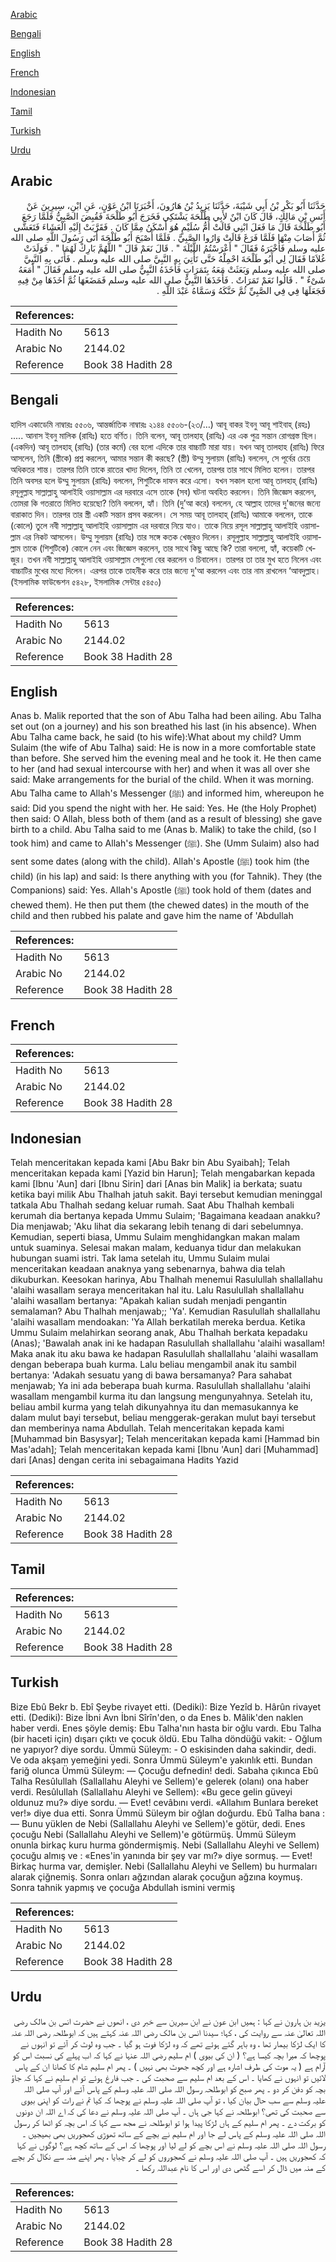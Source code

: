 [Arabic](#arabic)

[Bengali](#bengali)

[English](#english)

[French](#french)

[Indonesian](#indonesian)

[Tamil](#tamil)

[Turkish](#turkish)

[Urdu](#urdu)

## Arabic


<div dir="rtl" lang="ar" style={{fontSize:'larger',backgroundColor:'#f8f9fa',padding:20}}>
حَدَّثَنَا أَبُو بَكْرِ بْنُ أَبِي شَيْبَةَ، حَدَّثَنَا يَزِيدُ بْنُ هَارُونَ، أَخْبَرَنَا ابْنُ عَوْنٍ، عَنِ ابْنِ، سِيرِينَ عَنْ أَنَسِ بْنِ مَالِكٍ، قَالَ كَانَ ابْنٌ لأَبِي طَلْحَةَ يَشْتَكِي فَخَرَجَ أَبُو طَلْحَةَ فَقُبِضَ الصَّبِيُّ فَلَمَّا رَجَعَ أَبُو طَلْحَةَ قَالَ مَا فَعَلَ ابْنِي قَالَتْ أُمُّ سُلَيْمٍ هُوَ أَسْكَنُ مِمَّا كَانَ ‏.‏ فَقَرَّبَتْ إِلَيْهِ الْعَشَاءَ فَتَعَشَّى ثُمَّ أَصَابَ مِنْهَا فَلَمَّا فَرَغَ قَالَتْ وَارُوا الصَّبِيَّ ‏.‏ فَلَمَّا أَصْبَحَ أَبُو طَلْحَةَ أَتَى رَسُولَ اللَّهِ صلى الله عليه وسلم فَأَخْبَرَهُ فَقَالَ ‏"‏ أَعْرَسْتُمُ اللَّيْلَةَ ‏"‏ ‏.‏ قَالَ نَعَمْ قَالَ ‏"‏ اللَّهُمَّ بَارِكْ لَهُمَا ‏"‏ ‏.‏ فَوَلَدَتْ غُلاَمًا فَقَالَ لِي أَبُو طَلْحَةَ احْمِلْهُ حَتَّى تَأْتِيَ بِهِ النَّبِيَّ صلى الله عليه وسلم ‏.‏ فَأَتَى بِهِ النَّبِيَّ صلى الله عليه وسلم وَبَعَثَتْ مَعَهُ بِتَمَرَاتٍ فَأَخَذَهُ النَّبِيُّ صلى الله عليه وسلم فَقَالَ ‏"‏ أَمَعَهُ شَىْءٌ ‏"‏ ‏.‏ قَالُوا نَعَمْ تَمَرَاتٌ ‏.‏ فَأَخَذَهَا النَّبِيُّ صلى الله عليه وسلم فَمَضَغَهَا ثُمَّ أَخَذَهَا مِنْ فِيهِ فَجَعَلَهَا فِي فِي الصَّبِيِّ ثُمَّ حَنَّكَهُ وَسَمَّاهُ عَبْدَ اللَّهِ ‏.‏
</div>
<div style={{backgroundColor:'#f8f9fa',padding:20, marginBottom: 10}}><table> <thead> <tr> <th>References:</th> <th></th> </tr> </thead> <tbody><tr><td>Hadith No</td><td>5613</td></tr><tr><td>Arabic No</td><td>2144.02</td></tr><tr><td>Reference</td><td>Book 38 Hadith 28</td></tr></tbody></table></div>

## Bengali


<div dir="ltr" lang="bn" style={{fontSize:'larger',backgroundColor:'#f8f9fa',padding:20}}>
হাদিস একাডেমি নাম্বারঃ ৫৫০৬, আন্তর্জাতিক নাম্বারঃ ২১৪৪ ৫৫০৬-(২৩/…) আবূ বাকর ইবনু আবূ শাইবাহ্ (রহঃ) ..... আনাস ইবনু মালিক (রাযিঃ) হতে বর্ণিত। তিনি বলেন, আবূ তালহাহ্ (রাযিঃ) এর এক পুত্র সন্তান রোগগ্রস্ত ছিল। (একদিন) আবূ তালহাহ্ (রাযিঃ) (তার কর্মে) বের হলো এদিকে তার বাচ্চাটি মারা যায়। যখন আবূ তালহাহ (রাযিঃ) ফিরে আসলেন, তিনি (স্ত্রীকে) প্রশ্ন করলেন, আমার সন্তান কী করছে? (স্ত্রী) উম্মু সুলায়ম (রাযিঃ) বললেন, সে পূর্বের চেয়ে অধিকতর শান্ত। তারপর তিনি তাকে রাতের খাদ্য দিলেন, তিনি তা খেলেন, তারপর তার সাথে মিলিত হলেন। তারপর তিনি অবসর হলে উম্মু সুলায়ম (রাযিঃ) বললেন, শিশুটিকে দাফন করে এসো। যখন সকাল হলো আবূ তালহাহ্ (রাযিঃ) রসূলুল্লাহ সাল্লাল্লাহু আলাইহি ওয়াসাল্লাম এর দরবারে এসে তাকে (সব) ঘটনা অবহিত করলেন। তিনি জিজ্ঞেস করলেন, তোমরা কি গতরাতে মিলিত হয়েছো? তিনি বললেন, হ্যাঁ। তিনি (দু’আ করে) বললেন, হে আল্লাহ তাদের দু'জনের জন্যে বারাকাত দিন। তারপর তার স্ত্রী একটি সন্তান প্রসব করলেন। সে সময় আবূ তালহাহ্ (রাযিঃ) আমাকে বললেন, তাকে (কোলে) তুলে নবী সাল্লাল্লাহু আলাইহি ওয়াসাল্লাম এর দরবারে নিয়ে যাও। তাকে নিয়ে রসূল সাল্লাল্লাহু আলাইহি ওয়াসাল্লাম এর নিকট আসলেন। উম্মু সুলায়ম (রাযিঃ) তার সঙ্গে কতক খেজুরও দিলেন। রসূলুল্লাহ সাল্লাল্লাহু আলাইহি ওয়াসাল্লাম তাকে (শিশুটিকে) কোলে নেন এবং জিজ্ঞেস করলেন, তার সাথে কিছু আছে কি? তারা বললো, হ্যাঁ, কয়েকটি খেজুর। তখন নবী সাল্লাল্লাহু আলাইহি ওয়াসাল্লাম সেগুলো বের করলেন ও চিবালেন। তারপর তা তার মুখ হতে নিলেন এবং বাচ্চাটির মুখের মধ্যে দিলেন। এরপর তাকে তাহনীক করে তার জন্যে দু'আ করলেন এবং তার নাম রাখলেন ‘আবদুল্লাহ। (ইসলামিক ফাউন্ডেশন ৫৪২৮, ইসলামিক সেন্টার ৫৪৫০)
</div>
<div style={{backgroundColor:'#f8f9fa',padding:20, marginBottom: 10}}><table> <thead> <tr> <th>References:</th> <th></th> </tr> </thead> <tbody><tr><td>Hadith No</td><td>5613</td></tr><tr><td>Arabic No</td><td>2144.02</td></tr><tr><td>Reference</td><td>Book 38 Hadith 28</td></tr></tbody></table></div>

## English


<div dir="ltr" lang="en" style={{fontSize:'larger',backgroundColor:'#f8f9fa',padding:20}}>
Anas b. Malik reported that the son of Abu Talha had been ailing. Abu Talha set out (on a journey) and his son breathed his last (in his absence). When Abu Talha came back, he said (to his wife):What about my child? Umm Sulaim (the wife of Abu Talha) said: He is now in a more comfortable state than before. She served him the evening meal and he took it. He then came to her (and had sexual intercourse with her) and when it was all over she said: Make arrangements for the burial of the child. When it was morning. Abu Talha came to Allah's Messenger (ﷺ) and informed him, whereupon he said: Did you spend the night with her. He said: Yes. He (the Holy Prophet) then said: O Allah, bless both of them (and as a result of blessing) she gave birth to a child. Abu Talha said to me (Anas b. Malik) to take the child, (so I took him) and came to Allah's Messenger (ﷺ). She (Umm Sulaim) also had sent some dates (along with the child). Allah's Apostle (ﷺ) took him (the child) (in his lap) and said: Is there anything with you (for Tahnik). They (the Companions) said: Yes. Allah's Apostle (ﷺ) took hold of them (dates and chewed them). He then put them (the chewed dates) in the mouth of the child and then rubbed his palate and gave him the name of 'Abdullah
</div>
<div style={{backgroundColor:'#f8f9fa',padding:20, marginBottom: 10}}><table> <thead> <tr> <th>References:</th> <th></th> </tr> </thead> <tbody><tr><td>Hadith No</td><td>5613</td></tr><tr><td>Arabic No</td><td>2144.02</td></tr><tr><td>Reference</td><td>Book 38 Hadith 28</td></tr></tbody></table></div>

## French


<div dir="ltr" lang="fr" style={{fontSize:'larger',backgroundColor:'#f8f9fa',padding:20}}>

</div>
<div style={{backgroundColor:'#f8f9fa',padding:20, marginBottom: 10}}><table> <thead> <tr> <th>References:</th> <th></th> </tr> </thead> <tbody><tr><td>Hadith No</td><td>5613</td></tr><tr><td>Arabic No</td><td>2144.02</td></tr><tr><td>Reference</td><td>Book 38 Hadith 28</td></tr></tbody></table></div>

## Indonesian


<div dir="ltr" lang="id" style={{fontSize:'larger',backgroundColor:'#f8f9fa',padding:20}}>
Telah menceritakan kepada kami [Abu Bakr bin Abu Syaibah]; Telah menceritakan kepada kami [Yazid bin Harun]; Telah mengabarkan kepada kami [Ibnu 'Aun] dari [Ibnu Sirin] dari [Anas bin Malik] ia berkata; suatu ketika bayi milik Abu Thalhah jatuh sakit. Bayi tersebut kemudian meninggal tatkala Abu Thalhah sedang keluar rumah. Saat Abu Thalhah kembali kerumah dia bertanya kepada Ummu Sulaim; 'Bagaimana keadaan anakku? Dia menjawab; 'Aku lihat dia sekarang lebih tenang di dari sebelumnya. Kemudian, seperti biasa, Ummu Sulaim menghidangkan makan malam untuk suaminya. Selesai makan malam, keduanya tidur dan melakukan hubungan suami istri. Tak lama setelah itu, Ummu Sulaim mulai menceritakan keadaan anaknya yang sebenarnya, bahwa dia telah dikuburkan. Keesokan harinya, Abu Thalhah menemui Rasulullah shallallahu 'alaihi wasallam seraya menceritakan hal itu. Lalu Rasulullah shallallahu 'alaihi wasallam bertanya: "Apakah kalian sudah menjadi pengantin semalaman? Abu Thalhah menjawab;; 'Ya'. Kemudian Rasulullah shallallahu 'alaihi wasallam mendoakan: 'Ya Allah berkatilah mereka berdua. Ketika Ummu Sulaim melahirkan seorang anak, Abu Thalhah berkata kepadaku (Anas); 'Bawalah anak ini ke hadapan Rasulullah shallallahu 'alaihi wasallam! Maka anak itu aku bawa ke hadapan Rasulullah shallallahu 'alaihi wasallam dengan beberapa buah kurma. Lalu beliau mengambil anak itu sambil bertanya: 'Adakah sesuatu yang di bawa bersamanya? Para sahabat menjawab; Ya ini ada beberapa buah kurma. Rasulullah shallallahu 'alaihi wasallam mengambil kurma itu dan langsung mengunyahnya. Setelah itu, beliau ambil kurma yang telah dikunyahnya itu dan memasukannya ke dalam mulut bayi tersebut, beliau menggerak-gerakan mulut bayi tersebut dan memberinya nama Abdullah. Telah menceritakan kepada kami [Muhammad bin Basysyar]; Telah menceritakan kepada kami [Hammad bin Mas'adah]; Telah menceritakan kepada kami [Ibnu 'Aun] dari [Muhammad] dari [Anas] dengan cerita ini sebagaimana Hadits Yazid
</div>
<div style={{backgroundColor:'#f8f9fa',padding:20, marginBottom: 10}}><table> <thead> <tr> <th>References:</th> <th></th> </tr> </thead> <tbody><tr><td>Hadith No</td><td>5613</td></tr><tr><td>Arabic No</td><td>2144.02</td></tr><tr><td>Reference</td><td>Book 38 Hadith 28</td></tr></tbody></table></div>

## Tamil


<div dir="ltr" lang="ta" style={{fontSize:'larger',backgroundColor:'#f8f9fa',padding:20}}>

</div>
<div style={{backgroundColor:'#f8f9fa',padding:20, marginBottom: 10}}><table> <thead> <tr> <th>References:</th> <th></th> </tr> </thead> <tbody><tr><td>Hadith No</td><td>5613</td></tr><tr><td>Arabic No</td><td>2144.02</td></tr><tr><td>Reference</td><td>Book 38 Hadith 28</td></tr></tbody></table></div>

## Turkish


<div dir="ltr" lang="tr" style={{fontSize:'larger',backgroundColor:'#f8f9fa',padding:20}}>
Bize Ebû Bekr b. Ebî Şeybe rivayet etti. (Dediki): Bize Yezîd b. Hârûn rivayet etti. (Dediki): Bize İbni Avn İbni Sîrîn'den, o da Enes b. Mâlik'den naklen haber verdi. Enes şöyle demiş: Ebu Talha'nın hasta bir oğlu vardı. Ebu Talha (bir haceti için) dışarı çıktı ve çocuk öldü. Ebu Talha döndüğü vakit: - Oğlum ne yapıyor? diye sordu. Ümmü Süleym: - O eskisinden daha sakindir, dedi. Ve oda akşam yemeğini yedi. Sonra Ümmü Süleym'e yakınlık etti. Bundan fariğ olunca Ümmü Süleym: — Çocuğu defnedin! dedi. Sabaha çıkınca Ebû Talha Resûlullah (Sallallahu Aleyhi ve Sellem)'e gelerek (olanı) ona haber verdi. Resûlullah (Sallallahu Aleyhi ve Sellem): «Bu gece gelin güveyi oldunuz mu?» diye sordu. — Evet! cevâbını verdi. «Allahım Bunlara bereket ver!» diye dua etti. Sonra Ümmü Süleym bir oğlan doğurdu. Ebû Talha bana : — Bunu yüklen de Nebi (Sallallahu Aleyhi ve Sellem)'e götür, dedi. Enes çocuğu Nebi (Sallallahu Aleyhi ve Sellem)'e götürmüş. Ümmü Süleym onunla birkaç kuru hurma göndermişmiş. Nebi (Sallallahu Aleyhi ve Sellem) çocuğu almış ve : «Enes'in yanında bir şey var mı?» diye sormuş. — Evet! Birkaç hurma var, demişler. Nebi (Sallallahu Aleyhi ve Sellem) bu hurmaları alarak çiğnemiş. Sonra onları ağzından alarak çocuğun ağzına koymuş. Sonra tahnik yapmış ve çocuğa Abdullah ismini vermiş
</div>
<div style={{backgroundColor:'#f8f9fa',padding:20, marginBottom: 10}}><table> <thead> <tr> <th>References:</th> <th></th> </tr> </thead> <tbody><tr><td>Hadith No</td><td>5613</td></tr><tr><td>Arabic No</td><td>2144.02</td></tr><tr><td>Reference</td><td>Book 38 Hadith 28</td></tr></tbody></table></div>

## Urdu


<div dir="rtl" lang="ur" style={{fontSize:'larger',backgroundColor:'#f8f9fa',padding:20}}>
یزید بن ہارون نے کہا : ہمیں ابن عون نے ابن سیرین سے خبر دی ، انھوں نے حضرت انس بن مالک رضی اللہ تعالیٰ عنہ سے روایت کی ، کہا؛ سیدنا انس بن مالک رضی اللہ عنہ کہتے ہیں کہ ابوطلحہ رضی اللہ عنہ کا ایک لڑکا بیمار تھا ، وہ باہر گئے ہوئے تھے کہ وہ لڑکا فوت ہو گیا ۔ جب وہ لوٹ کر آئے تو انہوں نے پوچھا کہ میرا بچہ کیسا ہے؟ ( ان کی بیوی ) ام سلیم رضی اللہ عنہا نے کہا کہ اب پہلے کی نسبت اس کو آرام ہے ( یہ موت کی طرف اشارہ ہے اور کچھ جھوٹ بھی نہیں ) ۔ پھر ام سلیم شام کا کھانا ان کے پاس لائیں تو انہوں نے کھایا ۔ اس کے بعد ام سلیم سے صحبت کی ۔ جب فارغ ہوئے تو ام سلیم نے کہا کہ جاؤ بچہ کو دفن کر دو ۔ پھر صبح کو ابوطلحہ رسول اللہ صلی اللہ علیہ وسلم کے پاس آئے اور آپ صلی اللہ علیہ وسلم سے سب حال بیان کیا ، تو آپ صلی اللہ علیہ وسلم نے پوچھا کہ کیا تم نے رات کو اپنی بیوی سے صحبت کی تھی؟ ابوطلحہ نے کہا جی ہاں ۔ آپ صلی اللہ علیہ وسلم نے دعا کی کہ اے اللہ ان دونوں کو برکت دے ۔ پھر ام سلیم کے ہاں لڑکا پیدا ہوا تو ابوطلحہ نے مجھ سے کہا کہ اس بچہ کو اٹھا کر رسول اللہ صلی اللہ علیہ وسلم کے پاس لے جا اور ام سلیم نے بچے کے ساتھ تھوڑی کھجوریں بھی بھیجیں ۔ رسول اللہ صلی اللہ علیہ وسلم نے اس بچے کو لے لیا اور پوچھا کہ اس کے ساتھ کچھ ہے؟ لوگوں نے کہا کہ کھجوریں ہیں ۔ آپ صلی اللہ علیہ وسلم نے کھجوروں کو لے کر چبایا ، پھر اپنے منہ سے نکال کر بچے کے منہ میں ڈال کر اسے گٹھی دی اور اس کا نام عبداللہ رکھا ۔
</div>
<div style={{backgroundColor:'#f8f9fa',padding:20, marginBottom: 10}}><table> <thead> <tr> <th>References:</th> <th></th> </tr> </thead> <tbody><tr><td>Hadith No</td><td>5613</td></tr><tr><td>Arabic No</td><td>2144.02</td></tr><tr><td>Reference</td><td>Book 38 Hadith 28</td></tr></tbody></table></div>